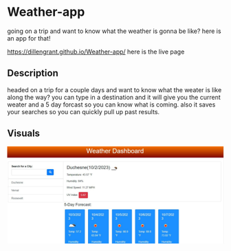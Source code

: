 # Weather-app
going on a trip and want to know what the weather is gonna be like? here is an app for that!

https://dillengrant.github.io/Weather-app/ here is the live page

## Description

headed on a trip for a couple days and want to know what the weater is like along the way? you can type in a destination and it will give you the current weater and a 5 day forcast so you can know what is coming. also it saves your searches so you can quickly pull up past results.


## Visuals

![main page](./assets/images/main.JPG)
